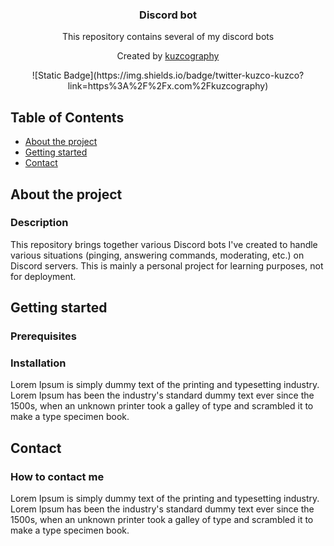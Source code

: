 <div align="center">
    <h3 align="center">Discord bot</h3>
    <p align="center">
        This repository contains several of my discord bots
        <br />
    </p>
    <p align="center">
        Created by <a href="https://github.com/kuzcography">kuzcography</a>
        <br />  
    </p>
    ![Static Badge](https://img.shields.io/badge/twitter-kuzco-kuzco?link=https%3A%2F%2Fx.com%2Fkuzcography)
</div>

## Table of Contents

- [About the project](#about-the-project)
- [Getting started](#getting-started)
- [Contact](#contact)

## About the project

### Description

This repository brings together various Discord bots I've created to handle various situations (pinging, answering commands, moderating, etc.) on Discord servers. This is mainly a personal project for learning purposes, not for deployment.

## Getting started

### Prerequisites



### Installation

Lorem Ipsum is simply dummy text of the printing and typesetting industry. Lorem Ipsum has been the industry's standard dummy text ever since the 1500s, when an unknown printer took a galley of type and scrambled it to make a type specimen book.

## Contact

### How to contact me

Lorem Ipsum is simply dummy text of the printing and typesetting industry. Lorem Ipsum has been the industry's standard dummy text ever since the 1500s, when an unknown printer took a galley of type and scrambled it to make a type specimen book.